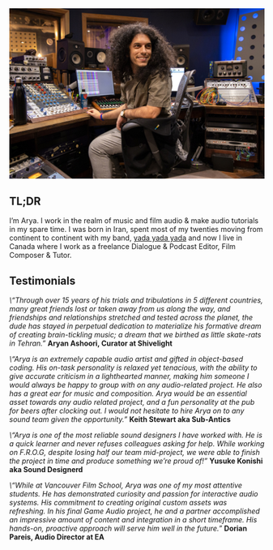 <img src="/Media/Arya Headshot_edited.jpg" alt="Arya Afshar at Blue Light Studio" width="750">

## TL;DR

I’m Arya. I work in the realm of music and film audio & make audio tutorials in my spare time. I was born in Iran, spent most of my twenties moving from continent to continent with my band, [yada yada yada](/bio) and now I live in Canada where I work as a freelance Dialogue & Podcast Editor, Film Composer & Tutor.

## Testimonials

_\“Through over 15 years of his trials and tribulations in 5 different countries, many great friends lost or taken away from us along the way, and friendships and relationships stretched and tested across the planet, the dude has stayed in perpetual dedication to materialize his formative dream of creating brain-tickling music; a dream that we birthed as little skate-rats in Tehran.”_
**Aryan Ashoori, Curator at Shivelight**


_\“Arya is an extremely capable audio artist and gifted in object-based coding. His on-task personality is relaxed yet tenacious, with the ability to give accurate criticism in a lighthearted manner, making him someone I would always be happy to group with on any audio-related project. He also has a great ear for music and composition. Arya would be an essential asset towards any audio related project, and a fun personality at the pub for beers after clocking out. I would not hesitate to hire Arya on to any sound team given the opportunity.”_
**Keith Stewart aka Sub-Antics**

_\“Arya is one of the most reliable sound designers I have worked with. He is a quick learner and never refuses colleagues asking for help. While working on F.R.O.G, despite losing half our team mid-project, we were able to finish the project in time and produce something we’re proud of!”_
**Yusuke Konishi aka Sound Designerd**

_\“While at Vancouver Film School, Arya was one of my most attentive students. He has demonstrated curiosity and passion for interactive audio systems. His commitment to creating original custom assets was refreshing. In his final Game Audio project, he and a partner accomplished an impressive amount of content and integration in a short timeframe. His hands-on, proactive approach will serve him well in the future.”_
**Dorian Pareis, Audio Director at EA**


